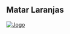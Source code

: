 ## Matar Laranjas

[![Jogo](https://img.itch.zone/aW1nLzExMjYzMDQ3LmpwZw==/347x500/RR%2FO%2FF.jpg)](https://bomnocraft.itch.io/kill-oranges-3d)
